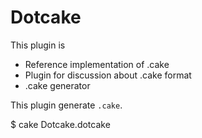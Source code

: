 # Dotcake

This plugin is

- Reference implementation of .cake
- Plugin for discussion about .cake format
- .cake generator


This plugin generate `.cake`.

   $ cake Dotcake.dotcake
